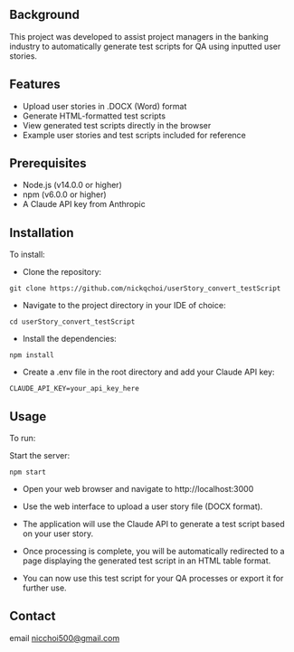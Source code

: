 ## Background 

This project was developed to assist project managers in the banking industry to automatically generate test scripts for QA using inputted user stories. 

## Features

- Upload user stories in .DOCX (Word) format
- Generate HTML-formatted test scripts
- View generated test scripts directly in the browser
- Example user stories and test scripts included for reference

## Prerequisites
- Node.js (v14.0.0 or higher)
- npm (v6.0.0 or higher)
- A Claude API key from Anthropic

## Installation
To install:

- Clone the repository:
```
git clone https://github.com/nickqchoi/userStory_convert_testScript
```

- Navigate to the project directory in your IDE of choice:
```
cd userStory_convert_testScript
```

- Install the dependencies:
```
npm install
```

- Create a .env file in the root directory and add your Claude API key:
```
CLAUDE_API_KEY=your_api_key_here
```


## Usage
To run:

Start the server:
```
npm start
```

- Open your web browser and navigate to http://localhost:3000 

- Use the web interface to upload a user story file (DOCX format).

- The application will use the Claude API to generate a test script based on your user story.

- Once processing is complete, you will be automatically redirected to a page displaying the generated test script in an HTML table format.

- You can now use this test script for your QA processes or export it for further use.

## Contact
email nicchoi500@gmail.com
